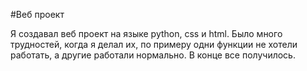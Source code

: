 #Веб проект

Я создавал веб проект на языке python, css и html.
Было много трудностей, когда я делал их, по примеру одни функции не хотели работать, а другие работали нормально.
В конце все получилось.

